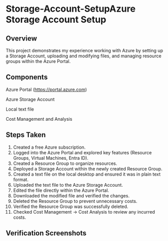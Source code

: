 # Storage-Account-SetupAzure Storage Account Setup

## Overview

This project demonstrates my experience working with Azure by setting up a Storage Account, uploading and modifying files, and managing resource groups within the Azure Portal.

## Components

Azure Portal (https://portal.azure.com)

Azure Storage Account

Local text file

Cost Management and Analysis

## Steps Taken

1. Created a free Azure subscription.
2. Logged into the Azure Portal and explored key features (Resource Groups, Virtual Machines, Entra ID).
3. Created a Resource Group to organize resources.
4. Deployed a Storage Account within the newly created Resource Group.
5. Created a text file on the local desktop and ensured it was in plain text format.
6. Uploaded the text file to the Azure Storage Account.
7. Edited the file directly within the Azure Portal.
8. Downloaded the modified file and verified the changes.
9. Deleted the Resource Group to prevent unnecessary costs.
10. Verified the Resource Group was successfully deleted.
11. Checked Cost Management -> Cost Analysis to review any incurred costs.

## Verification Screenshots

